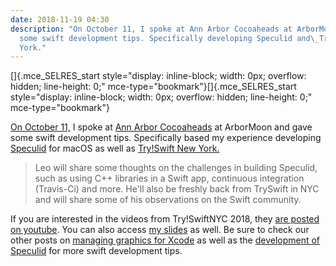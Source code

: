 ```yaml
---
date: 2018-11-19 04:30
description: "On October 11, I spoke at Ann Arbor Cocoaheads at ArborMoon and gave
  some swift development tips. Specifically developing Speculid and\_Try!Swift New
  York."
---
```

[﻿]{.mce_SELRES_start
style="display: inline-block; width: 0px; overflow: hidden; line-height: 0;"
mce-type="bookmark"}[﻿]{.mce_SELRES_start
style="display: inline-block; width: 0px; overflow: hidden; line-height: 0;"
mce-type="bookmark"}

[On October
11,](https://learningswift.brightdigit.com/speaking-a2-speculid-tryswiftnyc/)
I spoke at [Ann Arbor
Cocoaheads](https://www.meetup.com/A2-CocoaHeads/events/254589885/) at
ArborMoon and gave some swift development tips. Specifically based my
experience developing
[Speculid](https://speculid.com/?utm_source=learning-swift&utm_medium=post)
for macOS as well as [Try!Swift New
York.](https://learningswift.brightdigit.com/swift-thoughts-tryswift-nyc-2018/)

> Leo will share some thoughts on the challenges in building Speculid,
> such as using C++ libraries in a Swift app, continuous integration
> (Travis-Ci) and more. He'll also be freshly back from TrySwift in NYC
> and will share some of his observations on the Swift community.

If you are interested in the videos from Try!SwiftNYC 2018, they [are
posted on
youtube](https://www.youtube.com/playlist?list=PLCl5NM4qD3u8NyOjK0deNu4AQk2hgyhjS).
You can also access [my
slides](https://www.dropbox.com/s/214oa7zo42aul0b/Swift%20Development%20Tips%20with%20Speculid%20and%20Try%21Swift%20NYC%20-%20Slides.zip?dl=0)
as well. Be sure to check our other posts on [managing graphics for
Xcode](https://learningswift.brightdigit.com/category/building-icons-and-image-sets/)
as well as the [development of
Speculid](https://learningswift.brightdigit.com/category/building-speculid/) for
more swift development tips.    